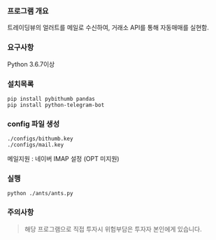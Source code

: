 ### 프로그램 개요
트레이딩뷰의 얼러트를 메일로 수신하여, 거래소 API를 통해 자동매매를 실현함.


### 요구사항
Python 3.6.7이상



### 설치목록

~~~
pip install pybithumb pandas
pip install python-telegram-bot
~~~



### config 파일 생성

~~~
./configs/bithumb.key
./configs/mail.key
~~~

메일지원 : 네이버 IMAP 설정 (OPT 미지원)



### 실행

~~~
python ./ants/ants.py
~~~



### 주의사항

> 해당 프로그램으로 직접 투자시 위험부담은 투자자 본인에게 있습니다.
